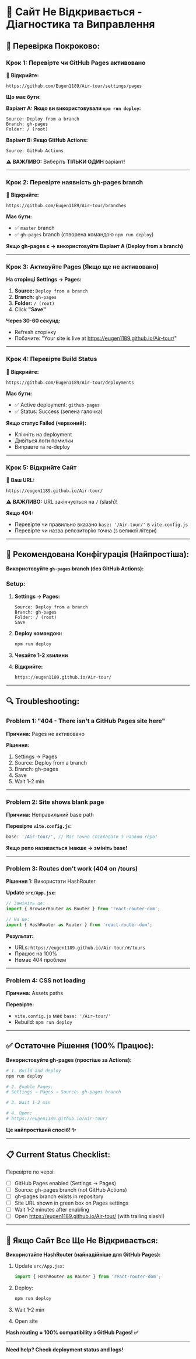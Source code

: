 # 🔧 Сайт Не Відкривається - Діагностика та Виправлення

## 🎯 **Перевірка Покроково:**

### **Крок 1: Перевірте чи GitHub Pages активовано**

🔗 **Відкрийте:**
```
https://github.com/Eugen1189/Air-tour/settings/pages
```

**Що має бути:**

**Варіант A: Якщо ви використовували `npm run deploy`:**
```
Source: Deploy from a branch
Branch: gh-pages
Folder: / (root)
```

**Варіант B: Якщо GitHub Actions:**
```
Source: GitHub Actions
```

**⚠️ ВАЖЛИВО:** Виберіть **ТІЛЬКИ ОДИН** варіант!

---

### **Крок 2: Перевірте наявність gh-pages branch**

🔗 **Відкрийте:**
```
https://github.com/Eugen1189/Air-tour/branches
```

**Має бути:**
- ✅ `master` branch
- ✅ `gh-pages` branch (створена командою `npm run deploy`)

**Якщо gh-pages є → використовуйте Варіант A (Deploy from a branch)**

---

### **Крок 3: Активуйте Pages (Якщо ще не активовано)**

**На сторінці Settings → Pages:**

1. **Source:** `Deploy from a branch`
2. **Branch:** `gh-pages`
3. **Folder:** `/ (root)`
4. Click **"Save"**

**Через 30-60 секунд:**
- Refresh сторінку
- Побачите: "Your site is live at https://eugen1189.github.io/Air-tour/"

---

### **Крок 4: Перевірте Build Status**

🔗 **Відкрийте:**
```
https://github.com/Eugen1189/Air-tour/deployments
```

**Має бути:**
- ✅ Active deployment: `github-pages`
- ✅ Status: Success (зелена галочка)

**Якщо статус Failed (червоний):**
- Клікніть на deployment
- Дивіться логи помилки
- Виправте та re-deploy

---

### **Крок 5: Відкрийте Сайт**

🔗 **Ваш URL:**
```
https://eugen1189.github.io/Air-tour/
```

⚠️ **ВАЖЛИВО:** URL закінчується на `/` (slash)!

**Якщо 404:**
- Перевірте чи правильно вказано `base: '/Air-tour/'` в `vite.config.js`
- Перевірте чи назва репозиторію точна (з великої літери)

---

## 🚀 **Рекомендована Конфігурація (Найпростіша):**

**Використовуйте `gh-pages` branch (без GitHub Actions):**

### **Setup:**

1. **Settings → Pages:**
   ```
   Source: Deploy from a branch
   Branch: gh-pages
   Folder: / (root)
   Save
   ```

2. **Deploy командою:**
   ```bash
   npm run deploy
   ```

3. **Чекайте 1-2 хвилини**

4. **Відкрийте:**
   ```
   https://eugen1189.github.io/Air-tour/
   ```

---

## 🔍 **Troubleshooting:**

### Problem 1: "404 - There isn't a GitHub Pages site here"

**Причина:** Pages не активовано

**Рішення:**
1. Settings → Pages
2. Source: Deploy from a branch
3. Branch: gh-pages
4. Save
5. Wait 1-2 min

---

### Problem 2: Site shows blank page

**Причина:** Неправильний base path

**Перевірте `vite.config.js`:**
```javascript
base: '/Air-tour/', // Має точно співпадати з назвою repo!
```

**Якщо репо називається інакше → змініть base!**

---

### Problem 3: Routes don't work (404 on /tours)

**Рішення 1:** Використати HashRouter

**Update `src/App.jsx`:**
```javascript
// Замініть це:
import { BrowserRouter as Router } from 'react-router-dom';

// На це:
import { HashRouter as Router } from 'react-router-dom';
```

**Результат:**
- URLs: `https://eugen1189.github.io/Air-tour/#/tours`
- Працює на 100%
- Немає 404 проблем

---

### Problem 4: CSS not loading

**Причина:** Assets paths

**Перевірте:**
- `vite.config.js` має `base: '/Air-tour/'`
- Rebuild: `npm run deploy`

---

## ✅ **Остаточне Рішення (100% Працює):**

**Використовуйте gh-pages (простіше за Actions):**

```bash
# 1. Build and deploy
npm run deploy

# 2. Enable Pages:
# Settings → Pages → Source: gh-pages branch

# 3. Wait 1-2 min

# 4. Open:
# https://eugen1189.github.io/Air-tour/
```

**Це найпростіший спосіб! ✨**

---

## 📋 **Current Status Checklist:**

Перевірте по черзі:

- [ ] GitHub Pages enabled (Settings → Pages)
- [ ] Source: gh-pages branch (not GitHub Actions)
- [ ] gh-pages branch exists in repository
- [ ] Site URL shown in green box on Pages settings
- [ ] Wait 1-2 minutes after enabling
- [ ] Open https://eugen1189.github.io/Air-tour/ (with trailing slash!)

---

## 🎯 **Якщо Сайт Все Ще Не Відкривається:**

**Використайте HashRouter (найнадійніше для GitHub Pages):**

1. Update `src/App.jsx`:
   ```javascript
   import { HashRouter as Router } from 'react-router-dom';
   ```

2. Deploy:
   ```bash
   npm run deploy
   ```

3. Wait 1-2 min

4. Open site

**Hash routing = 100% compatibility з GitHub Pages! ✅**

---

**Need help? Check deployment status and logs!**

